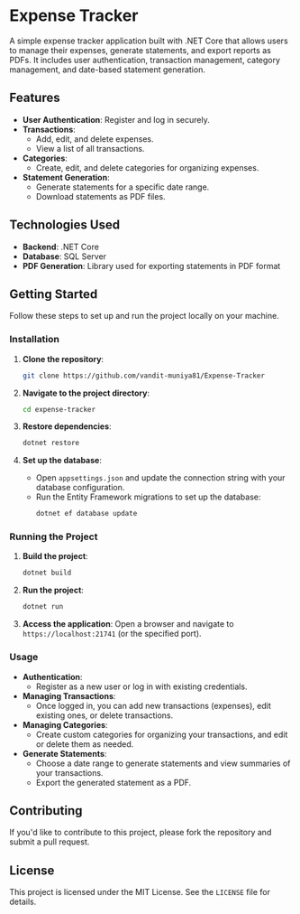 # Expense Tracker

A simple expense tracker application built with .NET Core that allows users to manage their expenses, generate statements, and export reports as PDFs. It includes user authentication, transaction management, category management, and date-based statement generation.

## Features

- **User Authentication**: Register and log in securely.
- **Transactions**:
  - Add, edit, and delete expenses.
  - View a list of all transactions.
- **Categories**:
  - Create, edit, and delete categories for organizing expenses.
- **Statement Generation**:
  - Generate statements for a specific date range.
  - Download statements as PDF files.

## Technologies Used

- **Backend**: .NET Core
- **Database**: SQL Server 
- **PDF Generation**: Library used for exporting statements in PDF format

## Getting Started

Follow these steps to set up and run the project locally on your machine.


### Installation

1. **Clone the repository**:
    ```bash
    git clone https://github.com/vandit-muniya81/Expense-Tracker
    ```

2. **Navigate to the project directory**:
    ```bash
    cd expense-tracker
    ```

3. **Restore dependencies**:
    ```bash
    dotnet restore
    ```

4. **Set up the database**:
   - Open `appsettings.json` and update the connection string with your database configuration.
   - Run the Entity Framework migrations to set up the database:
     ```bash
     dotnet ef database update
     ```

### Running the Project

1. **Build the project**:
    ```bash
    dotnet build
    ```

2. **Run the project**:
    ```bash
    dotnet run
    ```

3. **Access the application**:
   Open a browser and navigate to `https://localhost:21741` (or the specified port).

### Usage

- **Authentication**: 
  - Register as a new user or log in with existing credentials.
- **Managing Transactions**:
  - Once logged in, you can add new transactions (expenses), edit existing ones, or delete transactions.
- **Managing Categories**:
  - Create custom categories for organizing your transactions, and edit or delete them as needed.
- **Generate Statements**:
  - Choose a date range to generate statements and view summaries of your transactions.
  - Export the generated statement as a PDF.

## Contributing

If you'd like to contribute to this project, please fork the repository and submit a pull request.

## License

This project is licensed under the MIT License. See the `LICENSE` file for details.

